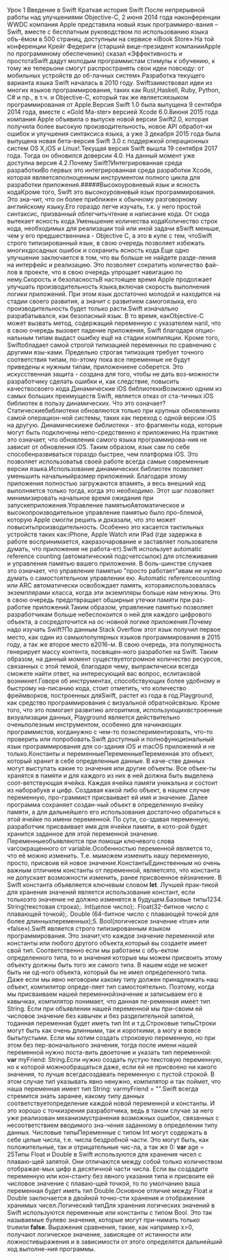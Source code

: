 Урок 1
Введение в Swift
Краткая история Swift
После непрерывной работы над улучшениями Objective-C, 2 июня 2014 года наконференции WWDC компания Apple представила новый язык программиро-вания – Swift, вместе с бесплатным руководством по использованию языка объ-ёмом в 500 страниц, доступным на сервисе «iBook Store».На той конференции Крейг Федериги (старший вице-президент компанииApple по программному обеспечению) сказал «Эффективность и простотаSwift дадут молодым программистам стимулы к обучению, к тому же теперьони смогут распространять свои идеи повсюду: от мобильных устройств до об-лачных систем».Разработка текущего варианта языка Swift началась в 2010 году. Swiftзаимствовал идеи из многих языков программирования, таких как Rust,Haskell, Ruby, Python, C# и пр., в т.ч. и Objective-C, который так же являетсяязыком программирования от Apple.Версия Swift 1.0 была выпущена 9 сентября 2014 года, вместе с «Gold Ma-ster» версией Xcode 6.0.8июня 2015 года компания Apple объявила о выпуске новой версии Swift2.0, которая получила более высокую производительность, новое API обработ-ки ошибок и улучшения синтаксиса языка, а уже 3 декабря 2015 года была выпущена новая бета-версия Swift 3.0 с поддержкой операционных систем OS X,iOS и Linux!.Текущая версия Swift вышла 19 сентября 2017 года. Тогда он обновился доверсии 4.0. На данный момент уже доступна версия 4.2.Почему Swift?Интегрированная среда разработкиВо первых это интегрированная среда разработки Xcode, которая являетсяполноценным инструментом полного цикла для разработки приложения.#####Высокоуровневый язык и ясность кодаКроме того, Swift это высокоуровневый язык программирования. Это зна-чит, что он более приближен к обычному разговорному английскому языку.Его гораздо легче изучать, т.к. у него простой синтаксис, призванный облегчитьчтение и написание кода. От сюда вытекает ясность кода.Уменьшение количества кодаКоличество строк кода, необходимых для реализации той или иной задачи вSwift меньше, чем у его предшественника - Objective C, а это в купе с тем, чтоSwift строго типизированный язык, в свою очередь позволяет избежать многихдосадных ошибок и сохранить ясность кода.Еще одно улучшение заключается в том, что вы больше не найдете разде-ления на интерфейс и реализацию. Это позволяет сократить количество фай-лов в проекте, что в свою очередь упрощает навигацию по нему.Скорость и безопасностьВ настоящее время Apple продолжает улучшать производительность языка,включая скорость выполнения логики приложений. При этом язык достаточно молодой и находится на стадии своего развития, а значит с развитием самогоязыка, его производительность будет только расти.Swift изначально разрабатывался, как безопасный язык. В то время, какObjective-C может вызвать метод, содержащий переменную с указателем наnil, что в свою очередь вызовет падение приложения, Swift благодаря опцио-нальным типам выдаст ошибку ещё на стадии компиляции. Кроме того, Swiftобладает самой строгой типизацией переменных по сравнению с другими язы-ками. Предельно строгая типизация требует точного соответствия типам, по-этому пока все переменные не будут приведены к нужным типам, приложениене соберется. Это искусственная защита - создана для того, чтобы не дать воз-можности разработчику сделать ошибки и, как следствие, повысить качествосвоего кода.Динамические iOS библиотекиВозможно одним из самых больших преимуществ Swift, является отказ от ста-тичных iOS библиотек в пользу динамических. Что это означает? Статическиебиблиотеки обновляются только при крупных обновлениях самой операцион-ной системы, таких как переход с одной версии iOS на другую. Динамическиеже библиотеки - это фрагменты кода, которые могут быть подключены непо-средственно к приложению.На практике это означает, что обновления самого языка программирова-ния не зависит от обновления iOS. Таким образом, язык сам по себе способенразвиваться гораздо быстрее, чем платформа iOS. Это позволяет использоватьв своей работе всегда самые современные версии языка.Использование динамических библиотек позволяет уменьшить начальныйразмер приложений. Благодаря этому приложения полностью загружаются впамять, а весь внешний код выполняется только тогда, когда это необходимо. Этот шаг позволяет минимизировать начальное время ожидания при запускеприложения.Управление памятьюАвтоматическое и высокопроизводительное управление памятью было про-блемой, которую Apple смогли решить и доказали, что это может повыситьпроизводительность. Особенно это касается тактильных устройств таких как:iPhone, Apple Watch или IPad (где задержка в работе воспринимается, какразочарование и заставляет пользователя думать, что приложение не работа-ет).Swift использует automatic reference counting (автоматический подсчетссылок) для отслеживания и управления памятью вашего приложения. В боль-шинстве случаев это означает, что управление памятью "просто работает"ивам не нужно думать о самостоятельном управлении ею. Automatic referencecounting или ARC автоматически освобождает память, котораяиспользовалась экземплярами класса, когда эти экземпляры больше нам ненужны. Это в свою очередь предотвращает обширные утечки памяти при раз-работке приложений.Таким образом, управление памятью позволяет разработчикам больше небеспокоится о ней для каждого цифрового объекта, а сосредоточится на ос-новной логике приложения.Почему надо изучать Swift?По данным Stack Overﬂow этот язык получил первое место, как один из самыхпопулярных языков программирования в 2015 году, а так же второе место в2016-м. В свою очередь, эта популярность генерирует массу контента, посвящен-ного разработке на Swift. Таким образом, на данный момент существуетогромное количество ресурсов, связанных с этой темой, благодаря чему, выпрактически всегда сможете найти ответ, на интересующий вас вопрос, еслитаковой возникнет.Говоря об инструментах, способствующих более удобному и быстрому на-писанию кода, стоит отметить, что количество фреймворков, построенных дляSwift, растет из года в год.Playground, как средство программирования с визуальной обратнойсвязью. Кроме того, что это помогает развитию алгоритмов, использующихвстроенные визуализации данных, Playground является действительно оченьполезным инструментом, особенно для начинающих программистов, когданужно с чем-то поэкспериментировать, что-то проверить или попробовать.Swift доступный и полнофункциональный язык программирования для со-здания iOS и macOS приложений и не только.Константы и переменныеПеременныеПеременная это объект, который хранит в себе определенные данные. В каче-стве данных могут выступать какие то значения или другие объекты. Все объек-ты хранятся в памяти и для каждого из них в ней должна быть выделена соот-ветствующая ячейка. Каждая ячейка памяти уникальна и состоит из наборабукв и цифр. Создавая какой либо объект, в нашем случае переменную, про-граммист присваивает ей имя и значение. Далее программа сохраняет создан-ный объект в определенную ячейку памяти, а для дальнейшего его использования достаточно обратиться к этой ячейке по имени переменной. По сути, со-здавая переменную, разработчик присваивает имя для ячейки памяти, в кото-рой будет хранится заданное для этой переменной значение. Переменныеобъявляются при помощи ключевого слова varсокращенного от variable.Особенностью переменной является то, что её можно изменить. Т.е. мыможем изменить нашу переменную, просто, присвоив ей новое значение.КонстантыЕдинственным но очень важным отличием константы от переменной, являетсято, что константа не допускает возможности изменить, ранее присвоенное ейзначение. В Swift константа объявляется ключевым словом **let**. Лучшей прак-тикой для хранения значений является использование констант, если толькоэто значение не должно изменятся в будущем.Базовые типы1234. String(текстовая строка);. Int(целое число);. Float(32-битное число с плавающей точкой);. Double (64-битное число с плавающей точкой для более длинныхпеременных);5. Bool(логическое значение «true» или «false»).Swift является строго типизированным языком программирования. Это значит,что каждое значение переменной или константы или любого другого объекта,который вы создаете имеет свой тип. Соответственно если мы работаем с объ-ектом определенного типа, то и значения которые мы можем присвоить этому объекту должны быть того же самого типа. В нашем коде не может быть ни од-ного объекта, который бы не имел определенного типа. Даже если мы явно неговорим какому типу должен принадлежать наш объект, компилятор опреде-ляет тип самостоятельно. Поэтому, когда мы присваиваем нашей переменнойзначение и записываем его в кавычках, компилятор понимает, что данная пе-ременная имеет тип String. Если при объявлении нашей переменной мы при-своим ей числовое значение без кавычек и без разделительной запятой, тоданная переменная будет иметь тип Int и т.д.Строковые типыСтроки могут быть как очень длинными, так и короткими, а могу и вовсе бытьпустыми. Если мы хотим создать строковую переменную, но при этом без пер-воначального значения, тогда после имени нашей переменной нужно поста-вить двоеточие и указать тип переменной: **var** myFriend: String.Если нужно создать пустую текстовую переменную, но к которой можнообращаться даже, если ей не присвоено ни какого значения, то лучше всегдасоздавать переменную с пустой строкой. В этом случае тип указывать явно ненужно, компилятор и так поймет, что наша переменная имеет тип String: varmyFriend = "".Swift всегда стремится знать заранее, какому типу данных соответствуетопределение каждой новой переменной и константы. И это хорошо с точкизрения разработчика, ведь в таком случае за него уже реализован механизмустранения возможных ошибок, связанных с несоответствием вводимого зна-чения заданному в определении типу данных. Числовые типыПеременные с типом Int могут содержать в себе целые числа, т.е. числа бездробной части. Это могут быть, как положительные, так и отрицательные чис-ла, а так же 0: **var** age = 25Типы Float и Double в Swift используются для хранения чисел с плаваю-щей запятой. Они отличаются между собой только количеством отображае-мых цифр в десятичной части числа. Если вы создадите переменную или кон-станту без явного указания типа и присвоите ей числовое значение с плаваю-щей точкой, то по умолчанию ваша переменная будет иметь тип Double.Основное отличие между Float и Double заключается в двойной точно-сти хранения и отображения хранимых чисел.Логический типДля хранения логических значений в Swift используются переменные или константы с типом Bool. Это так называемые булево значения, которые могут при-нимать только trueили **false**. Выражения сравнения, такие, как например x>0, получают логическое значение, зависящее от истинности или ложностивыражения и в зависимости от этого определятся дальнейший ход выполне-ния программы.